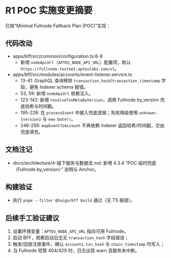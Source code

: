 # R1 POC 实施变更摘要

已按“Minimal Fullnode Fallback Plan (POC)”实现：

## 代码改动
- apps/bff/src/common/configuration.ts:6-8
  - 新增 `nodeApiUrl`（`APTOS_NODE_API_URL`）配置项，默认 `https://fullnode.testnet.aptoslabs.com/v1`。
- apps/bff/src/modules/accounts/event-listener.service.ts
  - 13-41: GraphQL 查询移除 `transaction_hash`/`transaction_timestamp` 字段，避免 Indexer schema 报错。
  - 53, 59: 新增 `nodeApiUrl` 依赖注入。
  - 123-142: 新增 `resolveTxnMetaByVersion`，调用 Fullnode by_version 兜底哈希与时间戳。
  - 195-228: 在 `processEvent` 中接入兜底逻辑；失败降级使用 `unknown:{version}` 与 `new Date()`。
  - 246-256: `mapEventToAccount` 不再依赖 Indexer 返回哈希/时间戳，交由兜底填充。

## 文档注记
- docs/architecture/4-链下服务与数据流.md: 新增 4.3.4 “POC 临时兜底（Fullnode by_version）” 说明与 Anchor。

## 构建验证
- 执行 `pnpm --filter @haigo/bff build` 通过（无 TS 报错）。

## 后续手工验证建议
1) 设置环境变量：`APTOS_NODE_API_URL` 指向可用 Fullnode。
2) 启动 BFF，观察启动日志无 `transaction_hash` 字段错误；
3) 触发/回放注册事件，确认 `accounts.txn_hash` 与 `chain_timestamp` 均写入；
4) 当 Fullnode 短暂 404/429 时，日志出现 warn 且服务未中断。

